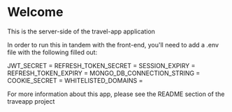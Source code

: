 # Welcome
This is the server-side of the travel-app application

In order to run this in tandem with the front-end, you'll need to add a .env file with the following filled out:

JWT_SECRET = 
REFRESH_TOKEN_SECRET = 
SESSION_EXPIRY = 
REFRESH_TOKEN_EXPIRY = 
MONGO_DB_CONNECTION_STRING = 
COOKIE_SECRET = 
WHITELISTED_DOMAINS = 

For more information about this app, please see the README section of the traveapp project